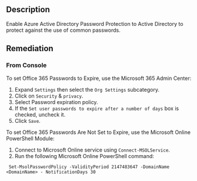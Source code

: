 ## Description

Enable Azure Active Directory Password Protection to Active Directory to protect against the use of common passwords.

## Remediation

### From Console

To set Office 365 Passwords to Expire, use the Microsoft 365 Admin Center:

1. Expand `Settings` then select the `Org Settings` subcategory.
2. Click on `Security` & `privacy`.
3. Select Password expiration policy.
4. If the `Set user passwords to expire after a number of days` box is checked, uncheck it.
5. Click `Save`.

To set Office 365 Passwords Are Not Set to Expire, use the Microsoft Online PowerShell Module:

1. Connect to Microsoft Online service using `Connect-MSOLService`.
2. Run the following Microsoft Online PowerShell command:

```
 Set-MsolPasswordPolicy -ValidityPeriod 2147483647 -DomainName <DomainName> - NotificationDays 30
```